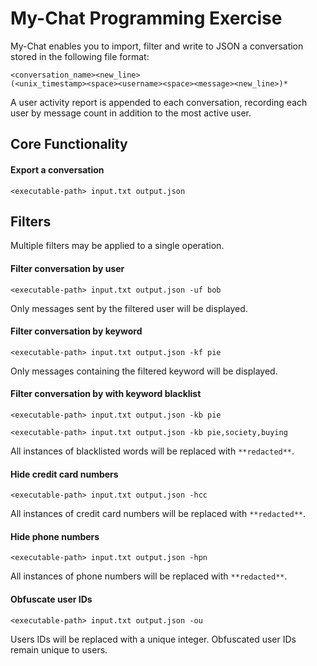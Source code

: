My-Chat Programming Exercise
====================

My-Chat enables you to import, filter and write to JSON a conversation stored in the following file format:
```
<conversation_name><new_line>
(<unix_timestamp><space><username><space><message><new_line>)*
```

A user activity report is appended to each conversation, recording each user by message count in addition to the most active user.

Core Functionality
------------
#### Export a conversation
```<executable-path> input.txt output.json```

Filters
------------
Multiple filters may be applied to a single operation.
#### Filter conversation by user
```<executable-path> input.txt output.json -uf bob```

Only messages sent by the filtered user will be displayed.

#### Filter conversation by keyword
```<executable-path> input.txt output.json -kf pie```

Only messages containing the filtered keyword will be displayed.

#### Filter conversation by with keyword blacklist
```<executable-path> input.txt output.json -kb pie```

```<executable-path> input.txt output.json -kb pie,society,buying```

All instances of blacklisted words will be replaced with `**redacted**`.

#### Hide credit card numbers
```<executable-path> input.txt output.json -hcc```

All instances of credit card numbers will be replaced with `**redacted**`.

#### Hide phone numbers
```<executable-path> input.txt output.json -hpn```

All instances of phone numbers will be replaced with `**redacted**`.

#### Obfuscate user IDs
```<executable-path> input.txt output.json -ou```

Users IDs will be replaced with a unique integer. Obfuscated user IDs remain unique to users.
